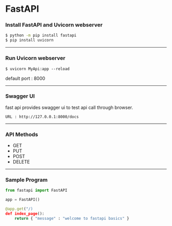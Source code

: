 # FastAPI

### Install FastAPI and Uvicorn webserver
```bash
$ python -m pip install fastapi
$ pip install uvicorn
```
---
### Run Uvicorn webserver
```
$ uvicorn MyApi:app --reload 
```
default port : 8000

---

### Swagger UI
fast api provides swagger ui to test api call through browser.
```
URL : http://127.0.0.1:8000/docs
```
---


### API  Methods
- GET 
- PUT
- POST
- DELETE
---

### Sample Program
```python
from fastapi import FastAPI

app = FastAPI()

@app.get("/) 
def index_page():
    return { "message" : "welcome to fastapi basics" }

```